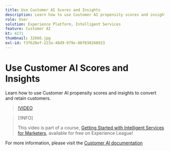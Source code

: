 ```yaml
---
title: Use Customer AI Scores and Insights
description: Learn how to use Customer AI propensity scores and insights to convert and retain customers.
role: User
solution: Experience Platform, Intelligent Services
feature: Customer AI
kt: 4171
thumbnail: 32666.jpg
exl-id: f3f628ef-223a-48d9-979e-86f038268923
---
```

# Use Customer AI Scores and Insights

Learn how to use Customer AI propensity scores and insights to convert and retain customers.

>[!VIDEO](https://video.tv.adobe.com/v/32666?quality=12&learn=on)

>[!INFO]
>
> This video is part of a course, [Getting Started with Intelligent Services for Marketers](https://experienceleague.adobe.com/?recommended=ExperiencePlatform-U-1-2020.1.intelligentservices), available for free on Experience League!

For  more information, please visit the [Customer AI documentation](https://experienceleague.adobe.com/docs/experience-platform/intelligent-services/customer-ai/overview.html)
